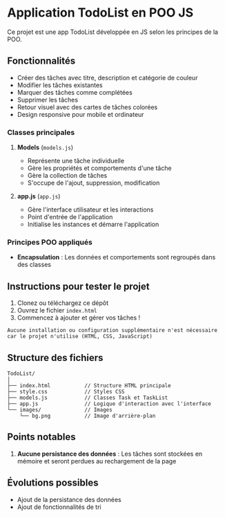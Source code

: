# Application TodoList en POO JS

Ce projet est une app TodoList développée en JS selon les principes de la POO.

## Fonctionnalités

- Créer des tâches avec titre, description et catégorie de couleur
- Modifier les tâches existantes
- Marquer des tâches comme complétées
- Supprimer les tâches
- Retour visuel avec des cartes de tâches colorées
- Design responsive pour mobile et ordinateur

### Classes principales

1. **Models** (`models.js`)

   - Représente une tâche individuelle
   - Gère les propriétés et comportements d'une tâche
   - Gère la collection de tâches
   - S'occupe de l'ajout, suppression, modification

2. **app.js** (`app.js`)
   - Gère l'interface utilisateur et les interactions
   - Point d'entrée de l'application
   - Initialise les instances et démarre l'application

### Principes POO appliqués

- **Encapsulation** : Les données et comportements sont regroupés dans des classes

## Instructions pour tester le projet

1. Clonez ou téléchargez ce dépôt
2. Ouvrez le fichier `index.html`
3. Commencez à ajouter et gérer vos tâches !

`Aucune installation ou configuration supplémentaire n'est nécessaire car le projet n'utilise (HTML, CSS, JavaScript)`

## Structure des fichiers

```
TodoList/
│
├── index.html           // Structure HTML principale
├── style.css            // Styles CSS
├── models.js            // Classes Task et TaskList
├── app.js               // Logique d'interaction avec l'interface
└── images/              // Images
    └── bg.png           // Image d'arrière-plan
```

## Points notables

1. **Aucune persistance des données** : Les tâches sont stockées en mémoire et seront perdues au rechargement de la page

## Évolutions possibles

- Ajout de la persistance des données
- Ajout de fonctionnalités de tri
